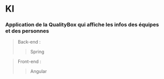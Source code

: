 # KI
### Application de la QualityBox qui affiche les infos des équipes et des personnes
>Back-end :
>>Spring

>Front-end :
>>Angular